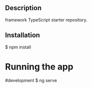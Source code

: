 ## Description
framework TypeScript starter repository.

## Installation
$ npm install
# Running the app
#development
$ ng serve
